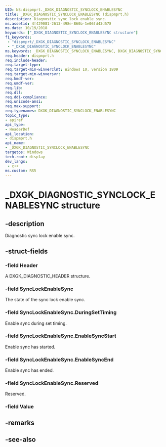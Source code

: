 ```yaml
---
UID: NS:dispmprt._DXGK_DIAGNOSTIC_SYNCLOCK_ENABLESYNC
title: _DXGK_DIAGNOSTIC_SYNCLOCK_ENABLESYNC (dispmprt.h)
description: Diagnostic sync lock enable sync.
ms.assetid: 4f429081-2613-498e-860b-1e06fd43d578
ms.date: 10/19/2018
keywords: ["_DXGK_DIAGNOSTIC_SYNCLOCK_ENABLESYNC structure"]
f1_keywords:
 - "dispmprt/_DXGK_DIAGNOSTIC_SYNCLOCK_ENABLESYNC"
 - "_DXGK_DIAGNOSTIC_SYNCLOCK_ENABLESYNC"
ms.keywords: _DXGK_DIAGNOSTIC_SYNCLOCK_ENABLESYNC, DXGK_DIAGNOSTIC_SYNCLOCK_ENABLESYNC, 
req.header: dispmprt.h
req.include-header:
req.target-type:
req.target-min-winverclnt: Windows 10, version 1809
req.target-min-winversvr:
req.kmdf-ver:
req.umdf-ver:
req.lib:
req.dll:
req.ddi-compliance:
req.unicode-ansi:
req.max-support:
req.typenames: DXGK_DIAGNOSTIC_SYNCLOCK_ENABLESYNC
topic_type: 
- apiref
api_type: 
- HeaderDef
api_location: 
- dispmprt.h
api_name: 
- _DXGK_DIAGNOSTIC_SYNCLOCK_ENABLESYNC
targetos: Windows
tech.root: display
dev_langs:
 - c++
ms.custom: RS5
---
```


# _DXGK_DIAGNOSTIC_SYNCLOCK_ENABLESYNC structure

## -description

Diagnostic sync lock enable sync.

## -struct-fields

### -field Header

A DXGK_DIAGNOSTIC_HEADER structure.

### -field SyncLockEnableSync

The state of the sync lock enable sync.

### -field SyncLockEnableSync.DuringSetTiming

Enable sync during set timing.

### -field SyncLockEnableSync.EnableSyncStart

Enable sync has started.

### -field SyncLockEnableSync.EnableSyncEnd

Enable sync has ended.

### -field SyncLockEnableSync.Reserved

Reserved.

### -field Value
 

## -remarks

## -see-also
